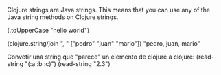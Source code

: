 Clojure strings are Java strings. This means that you can use any of the Java string methods on Clojure strings.

(.toUpperCase "hello world")

(clojure.string/join ", " ["pedro" "juan" "mario"])
"pedro, juan, mario"



Convetir una string que "parece" un elemento de clojure a clojure:
(read-string "(:a :b :c)")
(read-string "2.3")


